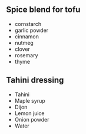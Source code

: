 ## Spice blend for tofu
- cornstarch
- garlic powder
- cinnamon
- nutmeg
- clover
- rosemary
- thyme

## Tahini dressing
- Tahini
- Maple syrup
- Dijon
- Lemon juice
- Onion powder
- Water